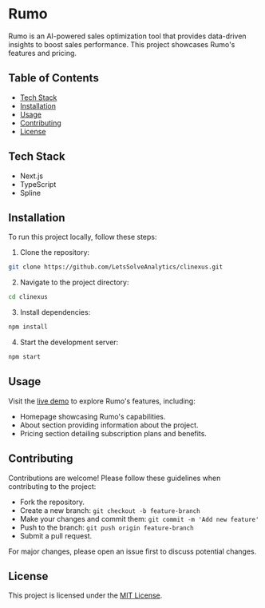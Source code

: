# Rumo

Rumo is an AI-powered sales optimization tool that provides data-driven insights to boost sales performance. This project showcases Rumo's features and pricing.

## Table of Contents

- [Tech Stack](#tech-stack)
- [Installation](#installation)
- [Usage](#usage)
- [Contributing](#contributing)
- [License](#license)

## Tech Stack

- Next.js
- TypeScript
- Spline

## Installation

To run this project locally, follow these steps:

1. Clone the repository:

```bash
git clone https://github.com/LetsSolveAnalytics/clinexus.git
```

2. Navigate to the project directory:

```bash
cd clinexus
```

3. Install dependencies:

```bash
npm install
```

4. Start the development server:

```bash
npm start
```

## Usage

Visit the [live demo](https://rumo.vercel.app/) to explore Rumo's features, including:

- Homepage showcasing Rumo's capabilities.
- About section providing information about the project.
- Pricing section detailing subscription plans and benefits.

## Contributing

Contributions are welcome! Please follow these guidelines when contributing to the project:

- Fork the repository.
- Create a new branch: `git checkout -b feature-branch`
- Make your changes and commit them: `git commit -m 'Add new feature'`
- Push to the branch: `git push origin feature-branch`
- Submit a pull request.

For major changes, please open an issue first to discuss potential changes.

## License

This project is licensed under the [MIT License](LICENSE).
```

